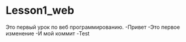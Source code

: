 # Lesson1_web
Это первый урок по веб программированию.
-Привет
-Это первое изменение
-И мой коммит
-Test
